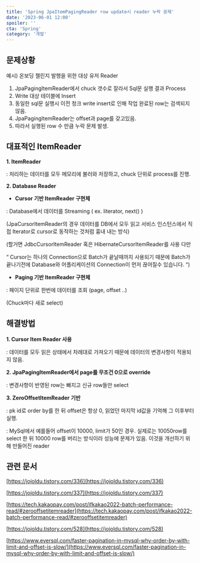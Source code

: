 ```yaml
---
title: 'Spring JpaItemPagingReader row update시 reader 누락 문제'
date: '2023-06-01 12:00'
spoiler: ''
cta: 'Spring'
category: '개발'
---
```


## 문제상황

예시) 온보딩 챌린지 발행을 위한 대상 유저 Reader

1. JpaPagingItemReader에서 chuck 갯수로 잘라서 Sql문 실행 결과 Process
2. Write 대상 테이블에 Insert
3. 동일한 sql문 실행시 이전 청크 write insert로 인해 작업 완료된 row는 검색되지 않음.
4. JpaPagingItemReader는 offset과 page를 갖고있음.
5. 따라서 실행된 row 수 만큼 누락 문제 발생.

## 대표적인 ItemReader

**1. ItemReader**

: 처리하는 데이터를 모두 메모리에 불러와 저장하고,  chuck 단위로 process를 진행.

**2. Database Reader**

- **Cursor 기반 ItemReader 구현체**

: Database에서 데이터를 Streaming ( ex. literator, next() )

(JpaCursorItemReader의 경우 데이터를 DB에서 모두 읽고 서비스 인스턴스에서 직접 Iterator로 cursor로 동작하는 것처럼 흉내 내는 방식)

(할거면 JdbcCursorItemReader 혹은 HibernateCursorItemReader를 사용 다만

“ Cursor는 하나의 Connection으로 Batch가 끝날때까지 사용되기 때문에 Batch가 끝나기전에 Database와 어플리케이션의 Connection이 먼저 끊어질수 있습니다. “)

- **Paging 기반 ItemReader 구현체**

: 페이지 단위로 한번에 데이터를 조회 (page, offset ..)

(Chuck마다 새로 select)

## 해결방법

**1. Cursor Item Reader 사용**

: 데이터를 모두 읽은 상태에서 차례대로 가져오기 때문에 데이터의 변경사항이 적용되지 않음.

**2. JpaPagingItemReader에서 page를 무조건 0으로 override**

: 변경사항이 반영된 row는 빠지고 신규 row들만 select

**3. ZeroOffsetItemReader 기반**

: pk id로 order by를 한 뒤 offset은 항상 0, 읽었던 마지막 id값을 기억해 그 이후부터 실행.

: MySql에서 예를들어 offset이 10000, limit가 50인 경우. 실제로는 10050row를 select 한 뒤 10000 row를 버리는 방식이라 성능에 문제가 있음. 이것을 개선하기 위해 만들어진 reader

## 관련 문서

[https://jojoldu.tistory.com/336](https://jojoldu.tistory.com/336)

[https://jojoldu.tistory.com/337](https://jojoldu.tistory.com/337)

[https://tech.kakaopay.com/post/ifkakao2022-batch-performance-read/#zerooffsetitemreader](https://tech.kakaopay.com/post/ifkakao2022-batch-performance-read/#zerooffsetitemreader)

[https://jojoldu.tistory.com/528](https://jojoldu.tistory.com/528)

[https://www.eversql.com/faster-pagination-in-mysql-why-order-by-with-limit-and-offset-is-slow/](https://www.eversql.com/faster-pagination-in-mysql-why-order-by-with-limit-and-offset-is-slow/)